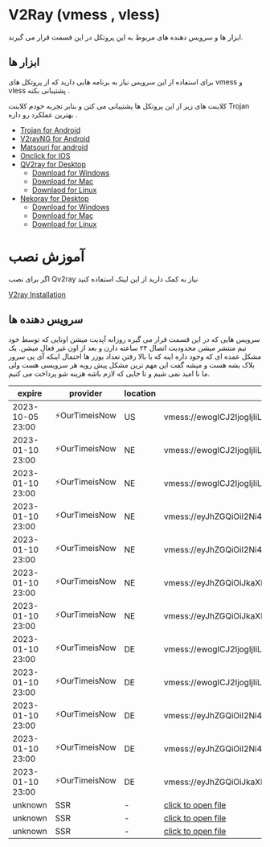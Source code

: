 # V2Ray (vmess , vless)
ابزار ها و سرویس دهنده های مربوط به این پروتکل در این قسمت قرار می گیرند. 

## ابزار ها 
برای استفاده از این سرویس نیاز به برنامه هایی دارید که از پروتکل های vmess و vless پشتیبانی بکنه . 

کلاینت های زیر از این پروتکل ها پشتیبانی  می کنن و بنابر تجربه خودم کلاینت Trojan بهترین عملکرد رو داره . 

- [Trojan for Android](/trojan/app)
- [V2rayNG for Android](/v2ray/app)
- [Matsouri for android](v2ray/app)
- [Onclick for IOS](https://apps.apple.com/us/app/oneclick-safe-easy-fast/id1545555197)
- [QV2ray for Desktop](/v2ray/app)
  - [Download for Windows](https://github.com/Qv2ray/Qv2ray/releases/download/v2.7.0/Qv2ray-v2.7.0-Windows-Installer.exe) 
  - [Download for Mac](https://github.com/Qv2ray/Qv2ray/releases/download/v2.7.0/Qv2ray-v2.7.0-macOS-x64.dmg)
  - [Downlaod for Linux](https://github.com/Qv2ray/Qv2ray/releases/download/v2.7.0/Qv2ray-v2.7.0-linux-x64.AppImage)
- [Nekoray for Desktop](https://github.com/MatsuriDayo/nekoray)
  - [Download for Windows](https://github.com/MatsuriDayo/nekoray/releases/download/2.3/nekoray-2.3-2022-11-09-windows64.zip)
  - [Download for Mac](https://github.com/MatsuriDayo/nekoray/releases/download/2.3/nekoray-2.3-2022-11-09-macos-amd64.dmg)
  - [Download for Linux](https://github.com/MatsuriDayo/nekoray/releases/download/2.3/nekoray-2.3-2022-11-09-linux64.zip)

# آموزش نصب 
اگر برای نصب Qv2ray نیاز به کمک دارید از این لینک استفاده کنید 

[V2ray Installation](/v2ray/guide/)


## سرویس دهنده ها 
سرویس هایی که در این قسمت قرار می گیره روزانه آپدیت میشن  اونایی که  توسط خود تیم منتشر میشن محدودیت اتصال ۲۴ ساعته دارن و بعد از اون غیر فعال میشن. یک مشکل عمده ای که وجود داره اینه که با بالا رفتن تعداد یوزر ها احتمال اینکه آی پی سرور بلاک بشه هست و میشه گفت این مهم ترین مشکل پیش رویه هر سرویسی هست ولی ما نا امید نمی شیم و تا جایی که لازم باشه هزینه شو پرداخت می کنیم. 

| expire | provider | location | url |
| ----- | ----- | ---- | ----- |
| 2023-10-05 23:00 | ⚡OurTimeisNow | US | vmess://ewogICJ2IjogIjIiLAogICJwcyI6ICLimqFBbm9ueW1vdXNlIzAxMC1PdXJUaW1lSXNOb3fimqEiLAogICJhZGQiOiAiMy4xMzMuMTMuMjQ3IiwKICAicG9ydCI6IDgwLAogICJpZCI6ICJhNDlmZWM3MS00YjgxLTQzNDYtYjc4My1hZTE4YWJjY2Q3NTEiLAogICJhaWQiOiAwLAogICJuZXQiOiAidGNwIiwKICAidHlwZSI6ICJodHRwIiwKICAiaG9zdCI6ICIiLAogICJwYXRoIjogIi8iLAogICJ0bHMiOiAibm9uZSIKfQ== | 
| 2023-01-10 23:00 | ⚡OurTimeisNow | NE | vmess://ewogICJ2IjogIjIiLAogICJwcyI6ICLimqFBbm9ueW1vdXNlIzMwMC1PdXJUaW1lSXNOb3fimqEiLAogICJhZGQiOiAicHJvZmlsZS5vdXRsYXdhbm9ueW1vdXNlLm1sIiwKICAicG9ydCI6IDIwOTYsCiAgImlkIjogIjI4MGZkMTI0LWNkZDQtNGU1YS04YjJhLTc4ZDAwOTg3YTkxNSIsCiAgImFpZCI6IDAsCiAgIm5ldCI6ICJncnBjIiwKICAidHlwZSI6ICJub25lIiwKICAiaG9zdCI6ICIiLAogICJwYXRoIjogInByb2ZpbGUiLAogICJ0bHMiOiAidGxzIgp9 |
| 2023-01-10 23:00 | ⚡OurTimeisNow | NE | vmess://ewogICJ2IjogIjIiLAogICJwcyI6ICLimqFBbm9ueW1vdXNlIzMwMC1PdXJUaW1lSXNOb3fimqEiLAogICJhZGQiOiAicHJvZmlsZS5vdXRsYXdhbm9ueW1vdXNlLm1sIiwKICAicG9ydCI6IDIwOTYsCiAgImlkIjogIjQ2ZjAwZDU1LTE4NjUtNGQ4YS1jMmU5LTkyNTRlNzVlMjlhZSIsCiAgImFpZCI6IDAsCiAgIm5ldCI6ICJncnBjIiwKICAidHlwZSI6ICJub25lIiwKICAiaG9zdCI6ICIiLAogICJwYXRoIjogInByb2ZpbGUiLAogICJ0bHMiOiAidGxzIgp9 |
| 2023-01-10 23:00 | ⚡OurTimeisNow | NE | vmess://eyJhZGQiOiI2Ni4yMzUuMjAwLjE0OCIsImFpZCI6IjAiLCJhbHBuIjoiIiwiaG9zdCI6IiIsImlkIjoiMjgwZmQxMjQtY2RkNC00ZTVhLThiMmEtNzhkMDA5ODdhOTE1IiwibmV0IjoiZ3JwYyIsInBhdGgiOiJwcm9maWxlIiwicG9ydCI6IjIwOTYiLCJwcyI6IuKaoUFub255bW91c2UjMzAwLU91clRpbWVJc05vd+KaoSIsInNjeSI6ImF1dG8iLCJzbmkiOiJwcm9maWxlLm91dGxhd2Fub255bW91c2UubWwiLCJ0bHMiOiJ0bHMiLCJ0eXBlIjoiZ3VuIiwidiI6IjIifQ==
| 2023-01-10 23:00 | ⚡OurTimeisNow | NE | vmess://eyJhZGQiOiI2Ni4yMzUuMjAwLjE0OCIsImFpZCI6IjAiLCJhbHBuIjoiIiwiaG9zdCI6IiIsImlkIjoiN2Y1NzI2ZTEtYWFhZi00N2Q4LWFkZGItNzdhODY1ZjVhZjQxIiwibmV0IjoiZ3JwYyIsInBhdGgiOiJvdXRsYXdhbm9ueW1vdXNlIiwicG9ydCI6IjIwOTYiLCJwcyI6IuKaoUFub255bW91c2UjMjAwLU91clRpbWVJc05vd+KaoSIsInNjeSI6ImF1dG8iLCJzbmkiOiJwb3J0Zm9saW8ub3V0bGF3YW5vbnltb3VzZS5tbCIsInRscyI6InRscyIsInR5cGUiOiJndW4iLCJ2IjoiMiJ9 |
| 2023-01-10 23:00 | ⚡OurTimeisNow | NE | vmess://eyJhZGQiOiJkaXNjb3JkLmNvbSIsImFpZCI6IjAiLCJhbHBuIjoiIiwiaG9zdCI6IiIsImlkIjoiNDZmMDBkNTUtMTg2NS00ZDhhLWMyZTktOTI1NGU3NWUyOWFlIiwibmV0IjoiZ3JwYyIsInBhdGgiOiJwcm9maWxlIiwicG9ydCI6IjIwOTYiLCJwcyI6IuKaoUFub255bW91c2UjMzAwLU91clRpbWVJc05vd+KaoSIsInNjeSI6ImF1dG8iLCJzbmkiOiJwcm9maWxlLm91dGxhd2Fub255bW91c2UubWwiLCJ0bHMiOiJ0bHMiLCJ0eXBlIjoiZ3VuIiwidiI6IjIifQ== |
| 2023-01-10 23:00 | ⚡OurTimeisNow | NE | vmess://eyJhZGQiOiJkaXNjb3JkLmNvbSIsImFpZCI6IjAiLCJhbHBuIjoiIiwiaG9zdCI6IiIsImlkIjoiNDZmMDBkNTUtMTg2NS00ZDhhLWMyZTktOTI1NGU3NWUyOWFlIiwibmV0IjoiZ3JwYyIsInBhdGgiOiJwcm9maWxlIiwicG9ydCI6IjIwOTYiLCJwcyI6IuKaoUFub255bW91c2UjMzAwLU91clRpbWVJc05vd+KaoSIsInNjeSI6ImF1dG8iLCJzbmkiOiJwcm9maWxlLm91dGxhd2Fub255bW91c2UubWwiLCJ0bHMiOiJ0bHMiLCJ0eXBlIjoiZ3VuIiwidiI6IjIifQ== |
| 2023-01-10 23:00 | ⚡OurTimeisNow | DE | vmess://ewogICJ2IjogIjIiLAogICJwcyI6ICLimqFBbm9ueW1vdXNlIzIwMC1PdXJUaW1lSXNOb3fimqEiLAogICJhZGQiOiAicG9ydGZvbGlvLm91dGxhd2Fub255bW91c2UubWwiLAogICJwb3J0IjogMjA5NiwKICAiaWQiOiAiN2Y1NzI2ZTEtYWFhZi00N2Q4LWFkZGItNzdhODY1ZjVhZjQxIiwKICAiYWlkIjogMCwKICAibmV0IjogImdycGMiLAogICJ0eXBlIjogIm5vbmUiLAogICJob3N0IjogIiIsCiAgInBhdGgiOiAib3V0bGF3YW5vbnltb3VzZSIsCiAgInRscyI6ICJ0bHMiCn0= | 
| 2023-01-10 23:00 | ⚡OurTimeisNow | DE | vmess://ewogICJ2IjogIjIiLAogICJwcyI6ICLimqFBbm9ueW1vdXNlIzIwMC1PdXJUaW1lSXNOb3fimqEiLAogICJhZGQiOiAicG9ydGZvbGlvLm91dGxhd2Fub255bW91c2UubWwiLAogICJwb3J0IjogMjA5NiwKICAiaWQiOiAiN2Y1NzI2ZTEtYWFhZi00N2Q4LWFkZGItNzdhODY1ZjVhZjQxIiwKICAiYWlkIjogMCwKICAibmV0IjogImdycGMiLAogICJ0eXBlIjogIm5vbmUiLAogICJob3N0IjogIiIsCiAgInBhdGgiOiAib3V0bGF3YW5vbnltb3VzZSIsCiAgInRscyI6ICJ0bHMiCn0= |
| 2023-01-10 23:00 | ⚡OurTimeisNow | DE | vmess://eyJhZGQiOiI2Ni4yMzUuMjAwLjE0OCIsImFpZCI6IjAiLCJhbHBuIjoiIiwiaG9zdCI6IiIsImlkIjoiMTI5ZGI1OGUtYmNkYS00MzU3LWMyYzEtMGFjYWMxZjYyNzAwIiwibmV0IjoiZ3JwYyIsInBhdGgiOiJvdXRwcm9maWxlIiwicG9ydCI6IjIwODciLCJwcyI6IuKaoUFub255bW91c2UjMzAxLU91clRpbWVJc05vd+KaoSIsInNjeSI6ImF1dG8iLCJzbmkiOiJwcm9maWxlLm91dGxhd2Fub255bW91c2UubWwiLCJ0bHMiOiJ0bHMiLCJ0eXBlIjoiZ3VuIiwidiI6IjIifQ== |
| 2023-01-10 23:00 | ⚡OurTimeisNow | DE | vmess://eyJhZGQiOiI2Ni4yMzUuMjAwLjE0OCIsImFpZCI6IjAiLCJhbHBuIjoiIiwiaG9zdCI6IiIsImlkIjoiOTAxNDNjOWYtNTQ3Mi00ZjA4LWFkMmUtYzIwYjc4ZDUzZGUxIiwibmV0IjoiZ3JwYyIsInBhdGgiOiJhbm9ueW1vdXNlIiwicG9ydCI6IjIwNTMiLCJwcyI6IuKaoUFub255bW91c2UjMjAxLU91clRpbWVJc05vd+KaoSIsInNjeSI6ImF1dG8iLCJzbmkiOiJwb3J0Zm9saW8ub3V0bGF3YW5vbnltb3VzZS5tbCIsInRscyI6InRscyIsInR5cGUiOiJndW4iLCJ2IjoiMiJ9 |
| 2023-01-10 23:00 | ⚡OurTimeisNow | DE | vmess://eyJhZGQiOiJkaXNjb3JkLmNvbSIsImFpZCI6IjAiLCJhbHBuIjoiIiwiaG9zdCI6IiIsImlkIjoiMDNmODEyNzYtZjQyZi00YWU4LWQ0ODAtY2IyYTdmMzJiZTNkIiwibmV0IjoiZ3JwYyIsInBhdGgiOiJvdXRwcm9maWxlIiwicG9ydCI6IjIwODciLCJwcyI6IuKaoUFub255bW91c2UjMzAxLU91clRpbWVJc05vd+KaoSIsInNjeSI6ImF1dG8iLCJzbmkiOiJwcm9maWxlLm91dGxhd2Fub255bW91c2UubWwiLCJ0bHMiOiJ0bHMiLCJ0eXBlIjoiZ3VuIiwidiI6IjIifQ== |
| unknown | SSR | - | [click to open file](/v2ray/config/ssr-1401-10-02txt) |
| unknown | SSR | - | [click to open file](/v2ray/config/ssr-1401-10-09txt) |
| unknown | SSR | - | [click to open file](/v2ray/config/ssr-1401-10-16txt) |
